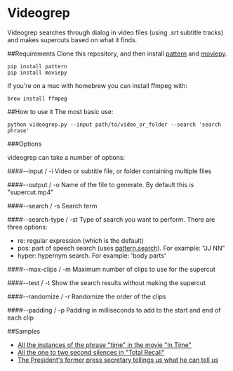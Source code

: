 Videogrep
=========

Videogrep searches through dialog in video files (using .srt subtitle tracks) and makes supercuts based on what it finds.

##Requirements
Clone this repository, and then install [pattern](http://www.clips.ua.ac.be/pages/pattern-search) and [moviepy](https://github.com/Zulko/moviepy).
```
pip install pattern
pip install moviepy
```

If you're on a mac with homebrew you can install ffmpeg with:
```
brew install ffmpeg
```


##How to use it
The most basic use:
```
python videogrep.py --input path/to/video_or_folder --search 'search phrase'
```

###Options

videogrep can take a number of options:

####--input / -i
Video or subtitle file, or folder containing multiple files

####--output / -o
Name of the file to generate. By default this is "supercut.mp4"

####--search / -s
Search term

####--search-type / -st
Type of search you want to perform. There are three options:
* re: regular expression (which is the default)
* pos: part of speech search (uses [pattern.search](http://www.clips.ua.ac.be/pages/pattern-search)). For example: "JJ NN"
* hyper: hypernym search. For example: 'body parts'

####--max-clips / -m 
Maximum number of clips to use for the supercut

####--test / -t
Show the search results without making the supercut

####--randomize / -r
Randomize the order of the clips

####--padding / -p
Padding in milliseconds to add to the start and end of each clip

##Samples
* [All the instances of the phrase "time" in the movie "In Time"](https://www.youtube.com/watch?v=PQMzOUeprlk)
* [All the one to two second silences in "Total Recall"](https://www.youtube.com/watch?v=qEtEbXVbYJQ)
* [The President's former press secretary tellings us what he can tell us](https://www.youtube.com/watch?v=D7pymdCU5NQ)
